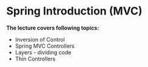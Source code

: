 # Spring Introduction (MVC)

**The lecture covers following topics:**

- Inversion of Control
- Spring MVC Controllers
- Layers - dividing code
- Thin Controllers